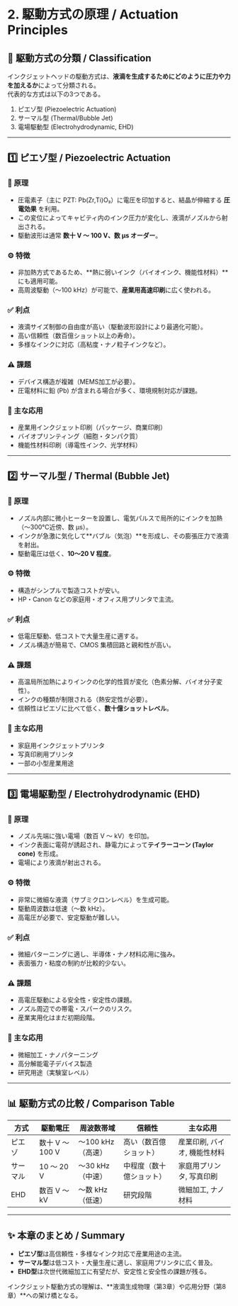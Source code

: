 # 2. 駆動方式の原理 / Actuation Principles

## 🔎 駆動方式の分類 / Classification
インクジェットヘッドの駆動方式は、**液滴を生成するためにどのように圧力や力を加えるか**によって分類される。  
代表的な方式は以下の3つである。  
1. ピエゾ型 (Piezoelectric Actuation)  
2. サーマル型 (Thermal/Bubble Jet)  
3. 電場駆動型 (Electrohydrodynamic, EHD)  

---

## 1️⃣ ピエゾ型 / Piezoelectric Actuation
### 🧩 原理
- 圧電素子（主に PZT: Pb(Zr,Ti)O₃）に電圧を印加すると、結晶が伸縮する **圧電効果** を利用。  
- この変位によってキャビティ内のインク圧力が変化し、液滴がノズルから射出される。  
- 駆動波形は通常 **数十 V ～ 100 V、数 µs オーダー**。  

### ⚙️ 特徴
- 非加熱方式であるため、**熱に弱いインク（バイオインク、機能性材料）**にも適用可能。  
- 高周波駆動（～100 kHz）が可能で、**産業用高速印刷**に広く使われる。  

### ✅ 利点
- 液滴サイズ制御の自由度が高い（駆動波形設計により最適化可能）。  
- 高い信頼性（数百億ショット以上の寿命）。  
- 多様なインクに対応（高粘度・ナノ粒子インクなど）。  

### ⚠️ 課題
- デバイス構造が複雑（MEMS加工が必要）。  
- 圧電材料に鉛 (Pb) が含まれる場合が多く、環境規制対応が課題。  

### 🎯 主な応用
- 産業用インクジェット印刷（パッケージ、商業印刷）  
- バイオプリンティング（細胞・タンパク質）  
- 機能性材料印刷（導電性インク、光学材料）  

---

## 2️⃣ サーマル型 / Thermal (Bubble Jet)
### 🧩 原理
- ノズル内部に微小ヒーターを設置し、電気パルスで局所的にインクを加熱（～300℃近傍、数 µs）。  
- インクが急激に気化して**バブル（気泡）**を形成し、その膨張圧力で液滴を射出。  
- 駆動電圧は低く、**10～20 V 程度**。  

### ⚙️ 特徴
- 構造がシンプルで製造コストが安い。  
- HP・Canon などの家庭用・オフィス用プリンタで主流。  

### ✅ 利点
- 低電圧駆動、低コストで大量生産に適する。  
- ノズル構造が簡易で、CMOS 集積回路と親和性が高い。  

### ⚠️ 課題
- 高温局所加熱によりインクの化学的性質が変化（色素分解、バイオ分子変性）。  
- インクの種類が制限される（熱安定性が必要）。  
- 信頼性はピエゾに比べて低く、**数十億ショットレベル**。  

### 🎯 主な応用
- 家庭用インクジェットプリンタ  
- 写真印刷用プリンタ  
- 一部の小型産業用途  

---

## 3️⃣ 電場駆動型 / Electrohydrodynamic (EHD)
### 🧩 原理
- ノズル先端に強い電場（数百 V ～ kV）を印加。  
- インク表面に電荷が誘起され、静電力によって**テイラーコーン (Taylor cone)** を形成。  
- 電場により液滴が射出される。  

### ⚙️ 特徴
- 非常に微細な液滴（サブミクロンレベル）を生成可能。  
- 駆動周波数は低速（～数 kHz）。  
- 高電圧が必要で、安定駆動が難しい。  

### ✅ 利点
- 微細パターニングに適し、半導体・ナノ材料応用に強み。  
- 表面張力・粘度の制約が比較的少ない。  

### ⚠️ 課題
- 高電圧駆動による安全性・安定性の課題。  
- ノズル周辺での帯電・スパークのリスク。  
- 産業実用化はまだ初期段階。  

### 🎯 主な応用
- 微細加工・ナノパターニング  
- 高分解能電子デバイス製造  
- 研究用途（実験室レベル）  

---

## 📊 駆動方式の比較 / Comparison Table
| 方式 | 駆動電圧 | 周波数帯域 | 信頼性 | 主な応用 |
|------|----------|------------|--------|----------|
| ピエゾ | 数十 V ～ 100 V | ～100 kHz（高速） | 高い（数百億ショット） | 産業印刷, バイオ, 機能性材料 |
| サーマル | 10 ～ 20 V | ～30 kHz（中速） | 中程度（数十億ショット） | 家庭用プリンタ, 写真印刷 |
| EHD | 数百 V ～ kV | ～数 kHz（低速） | 研究段階 | 微細加工, ナノ材料 |

---

## ✨ 本章のまとめ / Summary
- **ピエゾ型**は高信頼性・多様なインク対応で産業用途の主流。  
- **サーマル型**は低コスト・大量生産に適し、家庭用プリンタに広く普及。  
- **EHD型**は次世代微細加工に有望だが、安定性と安全性の課題が残る。  

インクジェット駆動方式の理解は、**液滴生成物理（第3章）や応用分野（第8章）**への架け橋となる。
